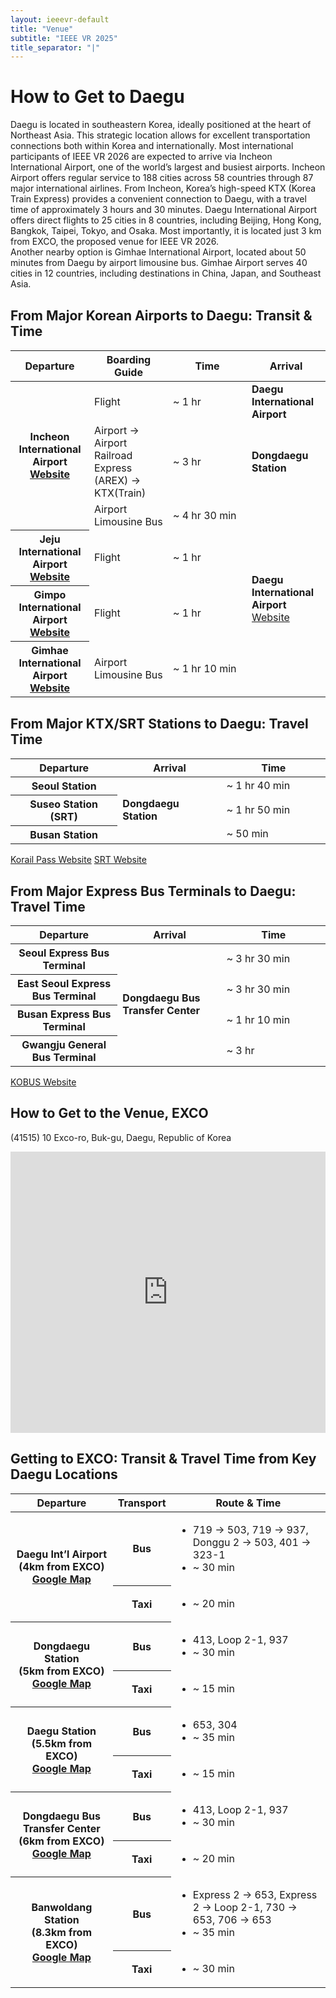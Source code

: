 ```yaml
---
layout: ieeevr-default
title: "Venue"
subtitle: "IEEE VR 2025"
title_separator: "|"
---
```

<div>
  <h1>How to Get to Daegu</h1>
  <p style="margin-bottom: 20px;"> Daegu is located in southeastern Korea, ideally positioned at the heart of Northeast Asia. This strategic location allows for excellent transportation connections both within Korea and internationally.
    Most international participants of IEEE VR 2026 are expected to arrive via Incheon International Airport, one of the world’s largest and busiest airports. Incheon Airport offers regular service to 188 cities across 58 countries through 87 major international airlines. From Incheon, Korea’s high-speed KTX (Korea Train Express) provides a convenient connection to Daegu, with a travel time of approximately 3 hours and 30 minutes.
    Daegu International Airport offers direct flights to 25 cities in 8 countries, including Beijing, Hong Kong, Bangkok, Taipei, Tokyo, and Osaka. Most importantly, it is located just 3 km from EXCO, the proposed venue for IEEE VR 2026.<br/>
    Another nearby option is Gimhae International Airport, located about 50 minutes from Daegu by airport limousine bus. Gimhae Airport serves 40 cities in 12 countries, including destinations in China, Japan, and Southeast Asia. </p>
  <h2 style="margin-top:30px">From Major Korean Airports to Daegu: Transit & Time</h2>
  <!-- inner_wrap -->
  <table class="green_03">
    <colgroup>
    <col width="25%" />
    <col width="25%" />
    <col width="25%" />
    <col width="25%" />
    </colgroup>
    <thead>
      <tr>
        <th>Departure </th>
        <th>Boarding Guide</th>
        <th>Time</th>
        <th>Arrival</th>
      </tr>
    </thead>
    <tbody>
      <tr>
        <th rowspan="3">Incheon
          International Airport<br />
          <a href="https://www.airport.kr/sites/ap_en/index.do" class="arrow2 black"  target="_blank">Website</a></th>
        <td>Flight</td>
        <td>~ 1 hr </td>
        <td><strong>Daegu International Airport</strong></td>
      </tr>
      <tr>
        <td>Airport  → Airport Railroad Express (AREX) → KTX(Train)</td>
        <td>~ 3 hr </td>
        <td><strong>Dongdaegu Station</strong></td>
      </tr>
      <tr>
        <td>Airport Limousine Bus</td>
        <td>~ 4 hr  30 min</td>
        <td rowspan="4"><strong>Daegu International Airport</strong><br />
          <a href="https://www.airport.co.kr/daegueng/index.do" class="arrow2 black"  target="_blank">Website</a></td>
      </tr>
      <tr>
        <th>Jeju International Airport<br />
          <a href="https://www.airport.co.kr/jejueng/index.do" class="arrow2 black"  target="_blank">Website</a></th>
        <td>Flight</td>
        <td>~ 1 hr </td>
      </tr>
      <tr>
        <th>Gimpo
          International Airport<br />
          <a href="https://www.airport.co.kr/gimpoeng/index.do" class="arrow2 black"  target="_blank">Website</a></th>
        <td>Flight</td>
        <td>~ 1 hr </td>
      </tr>
      <tr>
        <th>Gimhae
          International Airport<br />
          <a href="https://www.airport.co.kr/gimhaeeng/index.do" class="arrow2 black"  target="_blank">Website</a></th>
        <td>Airport Limousine Bus</td>
        <td>~ 1 hr  10 min</td>
      </tr>
    </tbody>
  </table>
  <!-- desc2 -->
  
  <h2 style="margin-top:30px">From Major KTX/SRT Stations to Daegu: Travel Time</h2>
  
  <!-- inner_wrap -->
  
  <table class="green_03">
    <colgroup>
    <col width="34%" />
    <col width="33%" />
    <col width="33%" />
    </colgroup>
    <thead>
      <tr>
        <th>Departure </th>
        <th>Arrival</th>
        <th>Time</th>
      </tr>
    </thead>
    <tbody>
      <tr>
        <th>Seoul Station</th>
        <td rowspan="3"><strong>Dongdaegu Station</strong></td>
        <td>~ 1 hr  40 min</td>
      </tr>
      <tr>
        <th>Suseo Station (SRT)</th>
        <td>~ 1 hr  50 min</td>
      </tr>
      <tr>
        <th>Busan Station</th>
        <td>~ 50 min</td>
      </tr>
    </tbody>
  </table>
  <!-- //inner_wrap -->
  
  <p class="pt20"><a href="https://www.korail.com/global/eng/main" target="_blank" class="arrow2 black">Korail Pass Website</a> <a href="https://etk.srail.kr/main.do?language=EN" target="_blank" class="arrow2 black">SRT Website</a></p>
  <h2  style="margin-top:30px">From Major Express Bus Terminals to Daegu: Travel Time</h2>
  
  <!-- inner_wrap -->
  
  <table class="green_03">
    <colgroup>
    <col width="34%" />
    <col width="33%" />
    <col width="33%" />
    </colgroup>
    <thead>
      <tr>
        <th>Departure </th>
        <th>Arrival</th>
        <th>Time</th>
      </tr>
    </thead>
    <tbody>
      <tr>
        <th>Seoul Express Bus Terminal</th>
        <td rowspan="4"><strong>Dongdaegu Bus Transfer Center</strong></td>
        <td>~ 3 hr  30 min</td>
      </tr>
      <tr>
        <th>East Seoul Express Bus Terminal</th>
        <td>~ 3 hr  30 min</td>
      </tr>
      <tr>
        <th>Busan Express Bus Terminal</th>
        <td>~ 1 hr  10 min</td>
      </tr>
      <tr>
        <th>Gwangju General Bus Terminal</th>
        <td>~ 3 hr </td>
      </tr>
    </tbody>
  </table>
  <!-- //inner_wrap -->
  <p class="pt20"><a href="https://www.kobus.co.kr/main.do" target="_blank" class="arrow2 black">KOBUS Website</a></p>
  
  <!-- //desc2 -->
  
  <h2>How to Get to the Venue, EXCO</h2>
  <p> (41515) 10 Exco-ro, Buk-gu, Daegu, Republic of Korea </p>
  <iframe src="https://www.google.com/maps/embed?pb=!1m18!1m12!1m3!1d1615.8200962164342!2d128.61183243907706!3d35.90682699312884!2m3!1f0!2f0!3f0!3m2!1i1024!2i768!4f13.1!3m3!1m2!1s0x3565e1aa3b33a607%3A0xca08be7329f6a0ca!2sEXCO!5e0!3m2!1sen!2skr!4v1747899775671!5m2!1sen!2skr" width="100%" height="450" style="border:0;" allowfullscreen="" loading="lazy" referrerpolicy="no-referrer-when-downgrade"></iframe>
  <h2>Getting to EXCO: Transit & Travel Time from Key Daegu Locations</h2>
  <table class="green_03">
    <colgroup>
    <col class="wd30per">
    <col class="wd15per">
    <col>
    </colgroup>
    <thead>
      <tr>
        <th>Departure</th>
        <th>Transport</th>
        <th>Route & Time</th>
      </tr>
    </thead>
    <tbody>
      <tr>
        <th rowspan="2">Daegu Int’l Airport
          <br>
          (4km from EXCO)<br/><a href="https://maps.app.goo.gl/b9kkBjz9izMrpGWF6" target="_blank" class="arrow2 black">Google Map</a></th>
        <th>Bus </th>
        <td><ul style="text-align:left">
            <li style="text-align:left"> 719 → 503, 719 → 937, Donggu 2 → 503, 401 → 323-1</li>
            <li style="text-align:left">~  30  min </li>
          </ul></td>
      </tr>
      <tr>
        <th>Taxi </th>
        <td><ul style="text-align:left">
            <li style="text-align:left">~  20  min </li>
          </ul></td>
      </tr>
      <tr>
        <th rowspan="2">Dongdaegu Station<br>
        (5km from EXCO)<br/><a href="https://maps.app.goo.gl/hsizLQgVWhuRZnxG7" target="_blank" class="arrow2 black">Google Map</a> </th>
        <th>Bus </th>
        <td><ul style="text-align:left">
            <li style="text-align:left"> 413, Loop 2-1, 937</li>
            <li style="text-align:left">~  30  min </li>
          </ul></td>
      </tr>
      <tr>
        <th>Taxi </th>
        <td><ul style="text-align:left">
            <li style="text-align:left">~  15 min </li>
          </ul></td>
      </tr>
      <tr>
        <th rowspan="2"> Daegu Station<br>
        (5.5km from EXCO)<br/><a href="https://maps.app.goo.gl/udHde9ntJjanYLEf8" target="_blank" class="arrow2 black">Google Map</a> </th>
        <th>Bus </th>
        <td><ul style="text-align:left">
            <li style="text-align:left"> 653, 304</li>
            <li style="text-align:left">~  35 min </li>
          </ul></td>
      </tr>
      <tr>
        <th>Taxi </th>
        <td><ul style="text-align:left">
            <li style="text-align:left">~  15 min </li>
          </ul></td>
      </tr>
      <tr>
        <th rowspan="2">Dongdaegu Bus Transfer Center<br>
        (6km from EXCO)<br/><a href="https://maps.app.goo.gl/ZfCpcXEJ8VpEzbB47" target="_blank" class="arrow2 black">Google Map</a> </th>
        <th>Bus </th>
        <td><ul style="text-align:left">
            <li style="text-align:left"> 413, Loop 2-1, 937</li>
            <li style="text-align:left">~  30  min </li>
          </ul></td>
      </tr>
      <tr>
        <th>Taxi </th>
        <td><ul style="text-align:left">
            <li style="text-align:left">~  20  min </li>
          </ul></td>
      </tr>
      <tr>
        <th rowspan="2"> Banwoldang Station<br>
        (8.3km from EXCO)<br/><a href="https://maps.app.goo.gl/UKxsMcxZjr2r6rZt8" target="_blank" class="arrow2 black">Google Map</a> </th>
        <th>Bus </th>
        <td><ul style="text-align:left">
            <li style="text-align:left"> Express 2 → 653, Express 2 → Loop 2-1, 730 → 653, 706 → 653</li>
            <li style="text-align:left">~  35 min </li>
          </ul></td>
      </tr>
      <tr>
        <th>Taxi </th>
        <td><ul >
            <li style="text-align:left">~  30  min </li>
          </ul></td>
      </tr>
    </tbody>
  </table>
</div>
